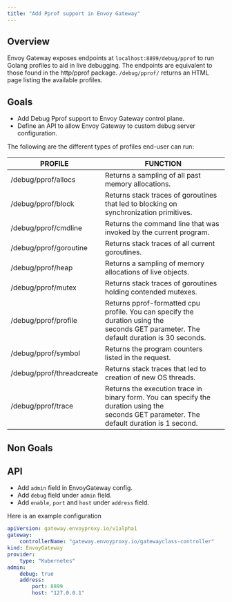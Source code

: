 ```yaml
---
title: "Add Pprof support in Envoy Gateway"
---
```


## Overview

Envoy Gateway exposes endpoints at `localhost:8899/debug/pprof` to run Golang profiles to aid in live debugging. The endpoints are equivalent to those found in the http/pprof package. `/debug/pprof/` returns an HTML page listing the available profiles.

## Goals

* Add Debug Pprof support to Envoy Gateway control plane.
* Define an API to allow Envoy Gateway to custom debug server configuration.

The following are the different types of profiles end-user can run:

PROFILE	| FUNCTION
-- | --
/debug/pprof/allocs | Returns a sampling of all past memory allocations.
/debug/pprof/block | Returns stack traces of goroutines that led to blocking on synchronization primitives.
/debug/pprof/cmdline | Returns the command line that was invoked by the current program.
/debug/pprof/goroutine | Returns stack traces of all current goroutines.
/debug/pprof/heap | Returns a sampling of memory allocations of live objects.
/debug/pprof/mutex | Returns stack traces of goroutines holding contended mutexes.
/debug/pprof/profile | Returns pprof-formatted cpu profile. You can specify the duration using the seconds GET parameter. The default duration is 30 seconds.
/debug/pprof/symbol | Returns the program counters listed in the request.
/debug/pprof/threadcreate | Returns stack traces that led to creation of new OS threads.
/debug/pprof/trace | Returns the execution trace in binary form. You can specify the duration using the seconds GET parameter. The default duration is 1 second.

## Non Goals

## API

* Add `admin` field in EnvoyGateway config.
* Add `debug` field under `admin` field.
* Add `enable`, `port` and `host` under `address` field.

Here is an example configuration

``` yaml
apiVersion: gateway.envoyproxy.io/v1alpha1
gateway:
    controllerName: "gateway.envoyproxy.io/gatewayclass-controller"
kind: EnvoyGateway
provider:
    type: "Kubernetes"
admin:
    debug: true
    address:
        port: 8899
        host: "127.0.0.1"
```
